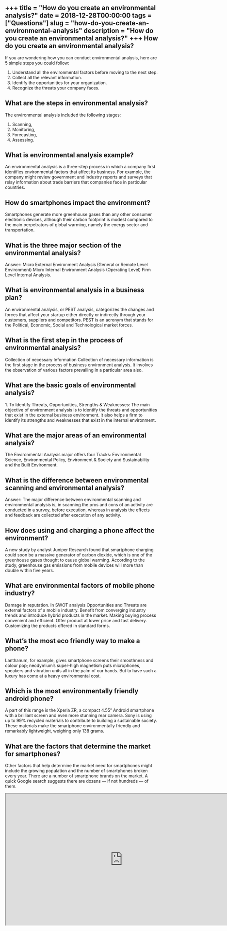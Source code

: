 +++
title = "How do you create an environmental analysis?"
date = 2018-12-28T00:00:00
tags = ["Questions"]
slug = "how-do-you-create-an-environmental-analysis"
description = "How do you create an environmental analysis?"
+++
How do you create an environmental analysis?
--------------------------------------------

If you are wondering how you can conduct environmental analysis, here are 5 simple steps you could follow:

1. Understand all the environmental factors before moving to the next step.
2. Collect all the relevant information.
3. Identify the opportunities for your organization.
4. Recognize the threats your company faces.

What are the steps in environmental analysis?
---------------------------------------------

The environmental analysis included the following stages:

1. Scanning,
2. Monitoring,
3. Forecasting,
4. Assessing.

What is environmental analysis example?
---------------------------------------

An environmental analysis is a three-step process in which a company first identifies environmental factors that affect its business. For example, the company might review government and industry reports and surveys that relay information about trade barriers that companies face in particular countries.

How do smartphones impact the environment?
------------------------------------------

Smartphones generate more greenhouse gases than any other consumer electronic devices, although their carbon footprint is modest compared to the main perpetrators of global warming, namely the energy sector and transportation.

What is the three major section of the environmental analysis?
--------------------------------------------------------------

Answer: Micro External Environment Analysis (General or Remote Level Environment) Micro Internal Environment Analysis (Operating Level) Firm Level Internal Analysis.

What is environmental analysis in a business plan?
--------------------------------------------------

An environmental analysis, or PEST analysis, categorizes the changes and forces that affect your startup either directly or indirectly through your customers, suppliers and competitors. PEST is an acronym that stands for the Political, Economic, Social and Technological market forces.

What is the first step in the process of environmental analysis?
----------------------------------------------------------------

Collection of necessary Information Collection of necessary information is the first stage in the process of business environment analysis. It involves the observation of various factors prevailing in a particular area also.

What are the basic goals of environmental analysis?
---------------------------------------------------

1\. To Identify Threats, Opportunities, Strengths &amp; Weaknesses: The main objective of environment analysis is to identify the threats and opportunities that exist in the external business environment. It also helps a firm to identify its strengths and weaknesses that exist in the internal environment.

What are the major areas of an environmental analysis?
------------------------------------------------------

The Environmental Analysis major offers four Tracks: Environmental Science, Environmental Policy, Environment &amp; Society and Sustainability and the Built Environment.

What is the difference between environmental scanning and environmental analysis?
---------------------------------------------------------------------------------

Answer: The major difference between environmental scanning and environmental analysis is, in scanning the pros and cons of an activity are conducted in a survey, before execution, whereas in analysis the effects and feedback are collected after execution of any activity.

How does using and charging a phone affect the environment?
-----------------------------------------------------------

A new study by analyst Juniper Research found that smartphone charging could soon be a massive generator of carbon dioxide, which is one of the greenhouse gases thought to cause global warming. According to the study, greenhouse gas emissions from mobile devices will more than double within five years.

What are environmental factors of mobile phone industry?
--------------------------------------------------------

Damage in reputation. In SWOT analysis Opportunities and Threats are external factors of a mobile industry. Benefit from converging industry trends and introduce hybrid products in the market. Making buying process convenient and efficient. Offer product at lower price and fast delivery. Customizing the products offered in standard forms.

What’s the most eco friendly way to make a phone?
-------------------------------------------------

Lanthanum, for example, gives smartphone screens their smoothness and colour pop; neodymium’s super-high magnetism puts microphones, speakers and vibration units all in the palm of our hands. But to have such a luxury has come at a heavy environmental cost.

Which is the most environmentally friendly android phone?
---------------------------------------------------------

A part of this range is the Xperia ZR, a compact 4.55” Android smartphone with a brilliant screen and even more stunning rear camera. Sony is using up to 99% recycled materials to contribute to building a sustainable society. These materials make the smartphone environmentally friendly and remarkably lightweight, weighing only 138 grams.

What are the factors that determine the market for smartphones?
---------------------------------------------------------------

Other factors that help determine the market need for smartphones might include the growing population and the number of smartphones broken every year. There are a number of smartphone brands on the market. A quick Google search suggests there are dozens — if not hundreds — of them.

<iframe allow="accelerometer; autoplay; clipboard-write; encrypted-media; gyroscope; picture-in-picture" allowfullscreen="" class="__youtube_prefs__  epyt-is-override  no-lazyload" data-no-lazy="1" data-origheight="433" data-origwidth="770" data-skipgform_ajax_framebjll="" height="433" id="_ytid_87318" loading="lazy" src="https://www.youtube.com/embed/zsjC6fa_YBg?enablejsapi=1&autoplay=0&cc_load_policy=0&cc_lang_pref=&iv_load_policy=1&loop=0&modestbranding=0&rel=1&fs=1&playsinline=0&autohide=2&theme=dark&color=red&controls=1&" title="YouTube player" width="770"></iframe>